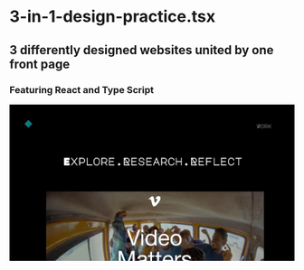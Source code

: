 # 3-in-1-design-practice.tsx
## 3 differently designed websites united by one front page
### Featuring React and Type Script

![3in1design](/public/preview.jpg)